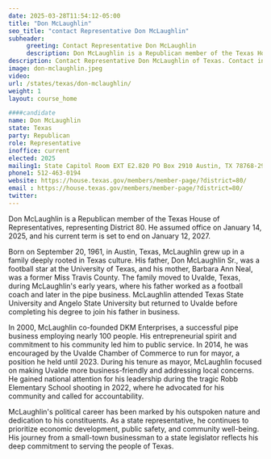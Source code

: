 ```yaml
---
date: 2025-03-28T11:54:12-05:00
title: "Don McLaughlin"
seo_title: "contact Representative Don McLaughlin"
subheader:
     greeting: Contact Representative Don McLaughlin
     description: Don McLaughlin is a Republican member of the Texas House of Representatives, representing District 80. He assumed office on January 14, 2025, and his current term is set to end on January 12, 2027.
description: Contact Representative Don McLaughlin of Texas. Contact information for Don McLaughlin includes email address, phone number, and mailing address.
image: don-mclaughlin.jpeg
video:
url: /states/texas/don-mclaughlin/
weight: 1
layout: course_home

####candidate
name: Don McLaughlin
state: Texas
party: Republican
role: Representative
inoffice: current
elected: 2025
mailing1: State Capitol Room EXT E2.820 PO Box 2910 Austin, TX 78768-2910
phone1: 512-463-0194
website: https://house.texas.gov/members/member-page/?district=80/
email : https://house.texas.gov/members/member-page/?district=80/
twitter: 
---
```

Don McLaughlin is a Republican member of the Texas House of Representatives, representing District 80. He assumed office on January 14, 2025, and his current term is set to end on January 12, 2027.

Born on September 20, 1961, in Austin, Texas, McLaughlin grew up in a family deeply rooted in Texas culture. His father, Don McLaughlin Sr., was a football star at the University of Texas, and his mother, Barbara Ann Neal, was a former Miss Travis County. The family moved to Uvalde, Texas, during McLaughlin's early years, where his father worked as a football coach and later in the pipe business. McLaughlin attended Texas State University and Angelo State University but returned to Uvalde before completing his degree to join his father in business.

In 2000, McLaughlin co-founded DKM Enterprises, a successful pipe business employing nearly 100 people. His entrepreneurial spirit and commitment to his community led him to public service. In 2014, he was encouraged by the Uvalde Chamber of Commerce to run for mayor, a position he held until 2023. During his tenure as mayor, McLaughlin focused on making Uvalde more business-friendly and addressing local concerns. He gained national attention for his leadership during the tragic Robb Elementary School shooting in 2022, where he advocated for his community and called for accountability.

McLaughlin's political career has been marked by his outspoken nature and dedication to his constituents. As a state representative, he continues to prioritize economic development, public safety, and community well-being. His journey from a small-town businessman to a state legislator reflects his deep commitment to serving the people of Texas.
